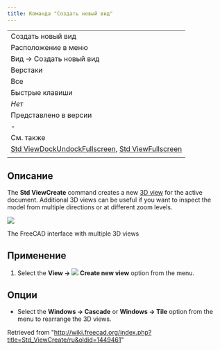```yaml
---
title: Команда "Создать новый вид"
---
```

|  |
| --- |
| Создать новый вид |
| Расположение в меню |
| Вид → Создать новый вид |
| Верстаки |
| Все |
| Быстрые клавиши |
| *Нет* |
| Представлено в версии |
| - |
| См. также |
| [Std ViewDockUndockFullscreen](/Std_ViewDockUndockFullscreen/ru "Std ViewDockUndockFullscreen/ru"), [Std ViewFullscreen](/Std_ViewFullscreen/ru "Std ViewFullscreen/ru") |
|  |

## Описание

The **Std ViewCreate** command creates a new [3D view](/3D_view "3D view") for the active document. Additional 3D views can be useful if you want to inspect the model from multiple directions or at different zoom levels.

![](/images/ViewCreate1.png)

The FreeCAD interface with multiple 3D views

## Применение

1. Select the **View → ![](/images/Std_ViewCreate.svg) Create new view** option from the menu.

## Опции

* Select the **Windows → Cascade** or **Windows → Tile** option from the menu to rearrange the 3D views.

Retrieved from "<http://wiki.freecad.org/index.php?title=Std_ViewCreate/ru&oldid=1449461>"